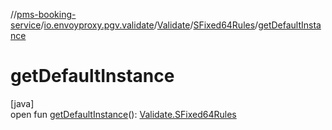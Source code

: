 //[pms-booking-service](../../../../index.md)/[io.envoyproxy.pgv.validate](../../index.md)/[Validate](../index.md)/[SFixed64Rules](index.md)/[getDefaultInstance](get-default-instance.md)

# getDefaultInstance

[java]\
open fun [getDefaultInstance](get-default-instance.md)(): [Validate.SFixed64Rules](index.md)